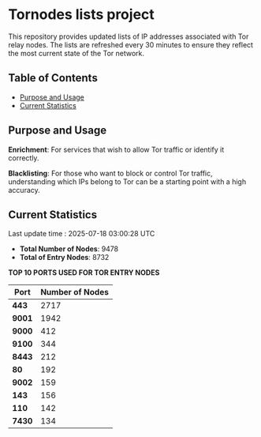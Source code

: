 # Tornodes lists project

This repository provides updated lists of IP addresses associated with Tor relay nodes. The lists are refreshed every 30 minutes to ensure they reflect the most current state of the Tor network.

## Table of Contents

- [Purpose and Usage](#purpose-and-usage)
- [Current Statistics](#current-statistics)


## Purpose and Usage

**Enrichment**: For services that wish to allow Tor traffic or identify it correctly.

**Blacklisting**: For those who want to block or control Tor traffic, understanding which IPs belong to Tor can be a starting point with a high accuracy.

## Current Statistics

Last update time : 2025-07-18 03:00:28 UTC

- **Total Number of Nodes**: 9478
- **Total of Entry Nodes**: 8732

**TOP 10 PORTS USED FOR TOR ENTRY NODES**

| **Port** | **Number of Nodes** |
|------|-----------------|
| **443**   | 2717  |
| **9001**   | 1942  |
| **9000**   | 412  |
| **9100**   | 344  |
| **8443**   | 212  |
| **80**   | 192  |
| **9002**   | 159  |
| **143**   | 156  |
| **110**   | 142  |
| **7430**   | 134  |

